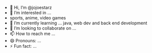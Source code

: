 - 👋 Hi, I’m @jojoestarz
- 👀 I’m interested in ...
- sports, anime, video games
- 🌱 I’m currently learning ... java, web dev and back end development
- 💞️ I’m looking to collaborate on ...
- 📫 How to reach me ...
- 😄 Pronouns: ...
- ⚡ Fun fact: ...

<!---
jojoestarz/jojoestarz is a ✨ special ✨ repository because its `README.md` (this file) appears on your GitHub profile.
You can click the Preview link to take a look at your changes.
--->
